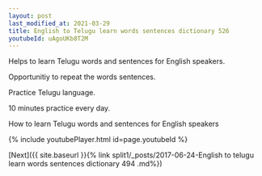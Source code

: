 ```yaml
---
layout: post
last_modified_at: 2021-03-29
title: English to Telugu learn words sentences dictionary 526 
youtubeId: uAgoUKb8T2M
---
```

 
 
Helps to learn Telugu words and sentences for English speakers.

Opportunitiy to repeat the words sentences. 

Practice Telugu language. 
 
10 minutes practice every day. 
 
How to learn Telugu words and sentences for English speakers 
 
{% include youtubePlayer.html id=page.youtubeId %}
 
 
[Next]({{ site.baseurl }}{% link  split1/_posts/2017-06-24-English to telugu learn words sentences dictionary 494 .md%})
 
